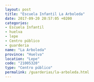 ```yaml
---
layout: post
title: "Escuela Infantil La Arboleda"
date: 2017-09-20 20:57:05 +0200
categories:
- Escuela Infantil
- huelva
- lepe
- Centro público
- guarderia
name: "La Arboleda"
province: "Huelva"
location: "Lepe"
code: "21005320"
type: "Centro público"
permalink: /guarderias/la-arboleda.html
---
```

